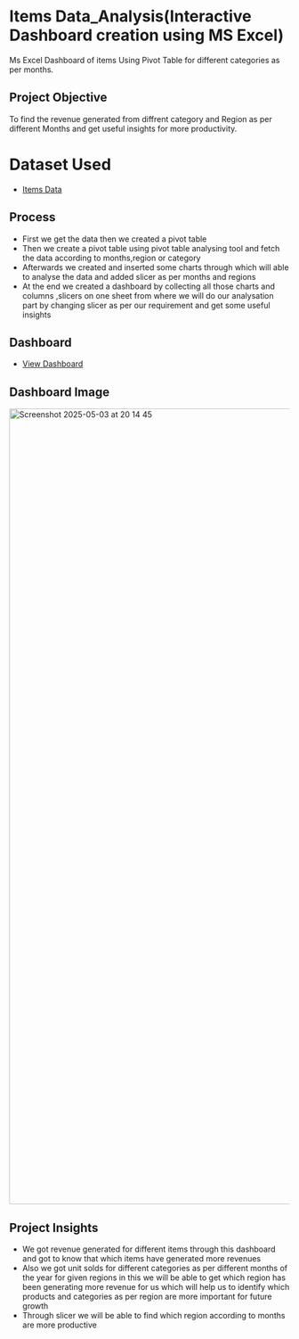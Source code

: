 # Items Data_Analysis(Interactive Dashboard creation using MS Excel)
Ms Excel Dashboard of items Using Pivot Table for different categories as per months.
## Project Objective
To find the revenue generated from diffrent category and Region as per different Months and get useful insights for more productivity.
# Dataset Used
- <a href="https://github.com/yug0537/Items_Dashboard/blob/main/Items_Dashboard.xlsx">Items Data</a>
## Process
- First we get the data then we created a pivot table
- Then we create a pivot table using pivot table analysing tool and fetch the data according to months,region or category
- Afterwards we created and inserted some charts through which will able to analyse the data and added slicer as per months and regions
- At the end we created a dashboard by collecting all those charts and columns ,slicers on one sheet from where we will do our analysation part by changing slicer as per our requirement and get some useful insights
## Dashboard
- <a href="https://github.com/yug0537/Items_Dashboard/blob/main/Items_Dashboard.xlsx">View Dashboard</a>
## Dashboard Image
<img width="1428" alt="Screenshot 2025-05-03 at 20 14 45" src="https://github.com/user-attachments/assets/61e62cbd-e2e1-4ae7-96e5-9b441d583d44" />

## Project Insights
- We got revenue generated for different items through this dashboard and got to know that which items have generated more revenues
- Also we got unit solds for different categories as per different months of the year for given regions in this we will be able to get which region has been generating more revenue for us which will help us to identify which products and categories as per region are more important for future growth
- Through slicer we will be able to find which region according to months are more productive

